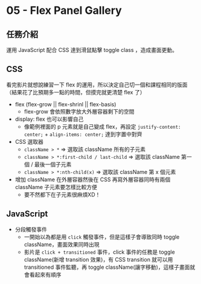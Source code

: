 # 05 - Flex Panel Gallery
## 任務介紹
運用 JavaScript 配合 CSS 達到滑鼠點擊 toggle class ，造成畫面更動。
## CSS
看完影片就想說練習一下 flex 的運用，所以決定自己切一個和課程相同的版面（結果花了比預期多一點的時間，但摸完就更清楚 flex 了）
- flex (flex-grow || flex-shrinl || flex-basis)
  - flex-grow 會依照數字放大外層容器剩下的空間
- display: flex 也可以影響自己
  - 像範例裡面的 p 元素就是自己變成 flex，再設定 `justify-content: center;` + `align-items: center;` 達到字置中對齊
- CSS 選取器
  - `className > *` => 選取該 className 所有的子元素
  - `className > *:first-child / last-child` => 選取該 className 第一個 / 最後一個子元素
  - `className > *:nth-child(x)` => 選取該 className 第 x 個元素
- 增加 className 在外層容器然後在 CSS 再寫外層容器同時有兩個 className 子元素要怎樣比較方便
  - 要不然都下在子元素很麻煩XD！
## JavaScript 
- 分段觸發事件
  - 一開始以為都是用 `click` 觸發事件，但是這樣子會導致同時 toggle className，畫面效果同時出現
  - 影片是 `click + transitioned` 事件，click 事件的任務是 toggle className(新增 transition 效果)，有 CSS transition 就可以用 transitioned 事件監聽，再 toggle className(讓字移動)，這樣子畫面就會看起來有順序